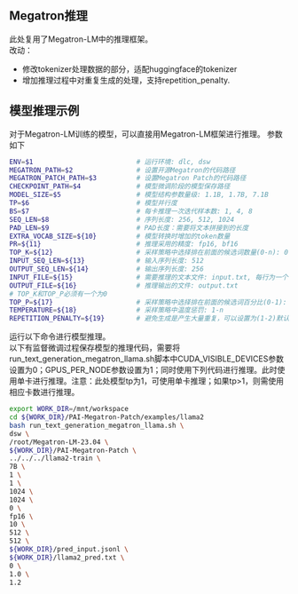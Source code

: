 ## Megatron推理
此处复用了Megatron-LM中的推理框架。  
改动：  
- 修改tokenizer处理数据的部分，适配huggingface的tokenizer  
- 增加推理过程中对重复生成的处理，支持repetition_penalty.  

## 模型推理示例
对于Megatron-LM训练的模型，可以直接用Megatron-LM框架进行推理。
参数如下
```bash
ENV=$1                          # 运行环境: dlc, dsw
MEGATRON_PATH=$2                # 设置开源Megatron的代码路径
MEGATRON_PATCH_PATH=$3          # 设置Megatron Patch的代码路径
CHECKPOINT_PATH=$4              # 模型微调阶段的模型保存路径
MODEL_SIZE=$5                   # 模型结构参数量级: 1.1B, 1.7B, 7.1B
TP=$6                           # 模型并行度
BS=$7                           # 每卡推理一次迭代样本数: 1, 4, 8
SEQ_LEN=$8						# 序列长度: 256, 512, 1024
PAD_LEN=$9                      # PAD长度：需要将文本拼接到的长度
EXTRA_VOCAB_SIZE=${10}          # 模型转换时增加的token数量
PR=${11}                        # 推理采用的精度: fp16, bf16
TOP_K=${12}                     # 采样策略中选择排在前面的候选词数量(0-n): 0, 5, 10, 20
INPUT_SEQ_LEN=${13}             # 输入序列长度: 512
OUTPUT_SEQ_LEN=${14}            # 输出序列长度: 256
INPUT_FILE=${15}                # 需要推理的文本文件: input.txt, 每行为一个样本
OUTPUT_FILE=${16}               # 推理输出的文件: output.txt
# TOP_K和TOP_P必须有一个为0
TOP_P=${17}                     # 采样策略中选择排在前面的候选词百分比(0-1): 0, 0.85, 0.95
TEMPERATURE=${18}               # 采样策略中温度惩罚: 1-n
REPETITION_PENALTY=${19}        # 避免生成是产生大量重复，可以设置为(1-2)默认为1.2
```
运行以下命令进行模型推理。  
以下有监督微调过程保存模型的推理代码，需要将run_text_generation_megatron_llama.sh脚本中CUDA_VISIBLE_DEVICES参数设置为0；GPUS_PER_NODE参数设置为1；同时使用下列代码进行推理。此时使用单卡进行推理。注意：此处模型tp为1，可使用单卡推理；如果tp>1，则需使用相应卡数进行推理。
```bash
export WORK_DIR=/mnt/workspace
cd ${WORK_DIR}/PAI-Megatron-Patch/examples/llama2
bash run_text_generation_megatron_llama.sh \
dsw \
/root/Megatron-LM-23.04 \
${WORK_DIR}/PAI-Megatron-Patch \
../../../llama2-train \
7B \
1 \
1 \
1024 \
1024 \
0 \
fp16 \
10 \
512 \
512 \
${WORK_DIR}/pred_input.jsonl \
${WORK_DIR}/llama2_pred.txt \
0 \
1.0 \
1.2
```